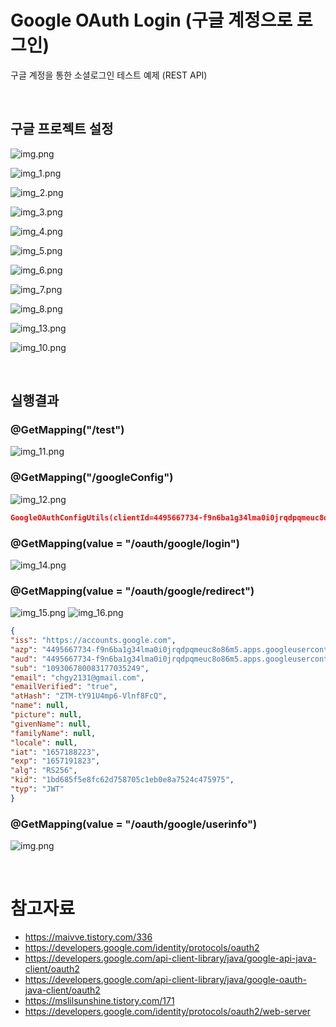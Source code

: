 # Google OAuth Login (구글 계정으로 로그인)
구글 계정을 통한 소셜로그인 테스트 예제 (REST API)

<br/>

## 구글 프로젝트 설정
![img.png](readme-file/img.png)

![img_1.png](readme-file/img_1.png)

![img_2.png](readme-file/img_2.png)

![img_3.png](readme-file/img_3.png)

![img_4.png](readme-file/img_4.png)

![img_5.png](readme-file/img_5.png)

![img_6.png](readme-file/img_6.png)

![img_7.png](readme-file/img_7.png)

![img_8.png](readme-file/img_8.png)

![img_13.png](readme-file/img_13.png)

![img_10.png](readme-file/img_10.png)


<br/>

## 실행결과

### @GetMapping("/test")
![img_11.png](readme-file/img_11.png)

### @GetMapping("/googleConfig")
![img_12.png](readme-file/img_12.png)
```json
GoogleOAuthConfigUtils(clientId=4495667734-f9n6ba1g34lma0i0jrqdpqmeuc8o86m5.apps.googleusercontent.com, secretKey=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, authUrl=https://oauth2.googleapis.com, loginUrl=https://accounts.google.com, redirectUrl=http://localhost:8080/google/login/redirect)
```

### @GetMapping(value = "/oauth/google/login")
![img_14.png](readme-file/img_14.png)

### @GetMapping(value = "/oauth/google/redirect")
![img_15.png](readme-file/img_15.png)
![img_16.png](readme-file/img_16.png)
```json
{
"iss": "https://accounts.google.com",
"azp": "4495667734-f9n6ba1g34lma0i0jrqdpqmeuc8o86m5.apps.googleusercontent.com",
"aud": "4495667734-f9n6ba1g34lma0i0jrqdpqmeuc8o86m5.apps.googleusercontent.com",
"sub": "109306780083177035249",
"email": "chgy2131@gmail.com",
"emailVerified": "true",
"atHash": "ZTM-tY91U4mp6-Vlnf8FcQ",
"name": null,
"picture": null,
"givenName": null,
"familyName": null,
"locale": null,
"iat": "1657188223",
"exp": "1657191823",
"alg": "RS256",
"kid": "1bd685f5e8fc62d758705c1eb0e8a7524c475975",
"typ": "JWT"
}
```

### @GetMapping(value = "/oauth/google/userinfo")
![img.png](img.png)

<br/>

# 참고자료
- https://maivve.tistory.com/336
- https://developers.google.com/identity/protocols/oauth2
- https://developers.google.com/api-client-library/java/google-api-java-client/oauth2
- https://developers.google.com/api-client-library/java/google-oauth-java-client/oauth2
- https://mslilsunshine.tistory.com/171
- https://developers.google.com/identity/protocols/oauth2/web-server